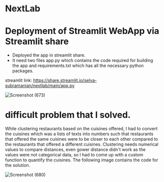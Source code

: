 # NextLab
# Deployment of Streamlit WebApp via Streamlit share 

* Deployed the app in streamlit share.
* It need two files app.py which contains the code required for building the app and requirements.txt which has all the necessary python packages.

streamlit link: https://share.streamlit.io/selva-subramanian/nextlab/main/app.py

![Screenshot (673)](https://user-images.githubusercontent.com/81951194/165764491-cf8c7aa8-0e13-489e-992b-3dc80f0f9e63.png)

# difficult problem that I solved.
While clustering restaurants based on the cuisines offered, I had to convert the cuisines which was a lists of texts into numbers such that restaurants that offered the same cuisines were to be closer to each other compared to the restaurants that offered a different cuisines. Clustering needs numerical values to compare distances, even gower distance didn't work as the values were not categorical data, so I had to come up with a custom function to quantify the cuisines. The following image contains the code for the solution.

![Screenshot (680)](https://user-images.githubusercontent.com/81951194/165889667-fc9ca978-f3a4-4db8-a613-ae5f52876212.png)
